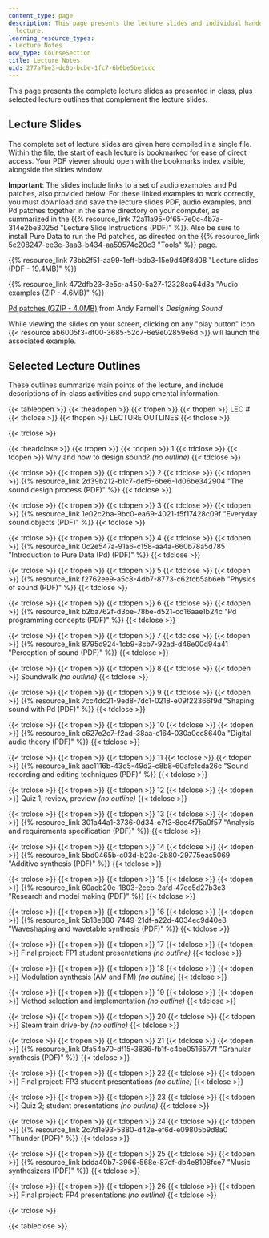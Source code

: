 ```yaml
---
content_type: page
description: This page presents the lecture slides and individual handouts for each
  lecture.
learning_resource_types:
- Lecture Notes
ocw_type: CourseSection
title: Lecture Notes
uid: 277a7be3-dc0b-bcbe-1fc7-6b0be5be1cdc
---
```


This page presents the complete lecture slides as presented in class, plus selected lecture outlines that complement the lecture slides.

Lecture Slides
--------------

The complete set of lecture slides are given here compiled in a single file. Within the file, the start of each lecture is bookmarked for ease of direct access. Your PDF viewer should open with the bookmarks index visible, alongside the slides window. 

**Important**: The slides include links to a set of audio examples and Pd patches, also provided below. For these linked examples to work correctly, you must download and save the lecture slides PDF, audio examples, and Pd patches together in the same directory on your computer, as summarized in the {{% resource_link 72a11a95-0f65-7e0c-4b7a-314e2be3025d "Lecture Slide Instructions (PDF)" %}}. Also be sure to install Pure Data to run the Pd patches, as directed on the {{% resource_link 5c208247-ee3e-3aa3-b434-aa59574c20c3 "Tools" %}} page.

{{% resource_link 73bb2f51-aa99-1eff-bdb3-15e9d49f8d08 "Lecture slides (PDF - 19.4MB)" %}}

{{% resource_link 472dfb23-3e5c-a450-5a27-12328ca64d3a "Audio examples (ZIP - 4.6MB)" %}}

[Pd patches (GZIP - 4.0MB)](https://mitpress.mit.edu/sites/default/files/titles/content/ds_pd_examples.tar.gz) from Andy Farnell's _Designing Sound_

While viewing the slides on your screen, clicking on any "play button" icon {{< resource ab6005f3-df00-3685-52c7-6e9e02859e6d >}} will launch the associated example.

Selected Lecture Outlines
-------------------------

These outlines summarize main points of the lecture, and include descriptions of in-class activities and supplemental information.

{{< tableopen >}}
{{< theadopen >}}
{{< tropen >}}
{{< thopen >}}
LEC #
{{< thclose >}}
{{< thopen >}}
LECTURE OUTLINES
{{< thclose >}}

{{< trclose >}}

{{< theadclose >}}
{{< tropen >}}
{{< tdopen >}}
1
{{< tdclose >}}
{{< tdopen >}}
Why and how to design sound? _(no outline)_
{{< tdclose >}}

{{< trclose >}}
{{< tropen >}}
{{< tdopen >}}
2
{{< tdclose >}}
{{< tdopen >}}
{{% resource_link 2d39b212-b1c7-def5-6be6-1d06be342904 "The sound design process (PDF)" %}}
{{< tdclose >}}

{{< trclose >}}
{{< tropen >}}
{{< tdopen >}}
3
{{< tdclose >}}
{{< tdopen >}}
{{% resource_link 1e02c2ba-9bc0-ea69-4021-f5f17428c09f "Everyday sound objects (PDF)" %}}
{{< tdclose >}}

{{< trclose >}}
{{< tropen >}}
{{< tdopen >}}
4
{{< tdclose >}}
{{< tdopen >}}
{{% resource_link 0c2e547a-91a6-c158-aa4a-660b78a5d785 "Introduction to Pure Data (Pd) (PDF)" %}}
{{< tdclose >}}

{{< trclose >}}
{{< tropen >}}
{{< tdopen >}}
5
{{< tdclose >}}
{{< tdopen >}}
{{% resource_link f2762ee9-a5c8-4db7-8773-c62fcb5ab6eb "Physics of sound (PDF)" %}}
{{< tdclose >}}

{{< trclose >}}
{{< tropen >}}
{{< tdopen >}}
6
{{< tdclose >}}
{{< tdopen >}}
{{% resource_link b2ba762f-d3be-78be-d521-cd16aae1b24c "Pd programming concepts (PDF)" %}}
{{< tdclose >}}

{{< trclose >}}
{{< tropen >}}
{{< tdopen >}}
7
{{< tdclose >}}
{{< tdopen >}}
{{% resource_link 8795d924-1cb9-8cb7-92ad-d46e00d94a41 "Perception of sound (PDF)" %}}
{{< tdclose >}}

{{< trclose >}}
{{< tropen >}}
{{< tdopen >}}
8
{{< tdclose >}}
{{< tdopen >}}
Soundwalk _(no outline)_
{{< tdclose >}}

{{< trclose >}}
{{< tropen >}}
{{< tdopen >}}
9
{{< tdclose >}}
{{< tdopen >}}
{{% resource_link 7cc4dc21-9ed8-7dc1-0218-e09f22366f9d "Shaping sound with Pd (PDF)" %}}
{{< tdclose >}}

{{< trclose >}}
{{< tropen >}}
{{< tdopen >}}
10
{{< tdclose >}}
{{< tdopen >}}
{{% resource_link c627e2c7-f2ad-38aa-c164-030a0cc8640a "Digital audio theory (PDF)" %}}
{{< tdclose >}}

{{< trclose >}}
{{< tropen >}}
{{< tdopen >}}
11
{{< tdclose >}}
{{< tdopen >}}
{{% resource_link aac1116b-43d5-49d2-c8b8-60afc1cda26c "Sound recording and editing techniques (PDF)" %}}
{{< tdclose >}}

{{< trclose >}}
{{< tropen >}}
{{< tdopen >}}
12
{{< tdclose >}}
{{< tdopen >}}
Quiz 1; review, preview _(no outline)_
{{< tdclose >}}

{{< trclose >}}
{{< tropen >}}
{{< tdopen >}}
13
{{< tdclose >}}
{{< tdopen >}}
{{% resource_link 301a44a1-3736-0d34-e7f3-8ce4f75a0f57 "Analysis and requirements specification (PDF)" %}}
{{< tdclose >}}

{{< trclose >}}
{{< tropen >}}
{{< tdopen >}}
14
{{< tdclose >}}
{{< tdopen >}}
{{% resource_link 5bd0465b-c03d-b23c-2b80-29775eac5069 "Additive synthesis (PDF)" %}}
{{< tdclose >}}

{{< trclose >}}
{{< tropen >}}
{{< tdopen >}}
15
{{< tdclose >}}
{{< tdopen >}}
{{% resource_link 60aeb20e-1803-2ceb-2afd-47ec5d27b3c3 "Research and model making (PDF)" %}}
{{< tdclose >}}

{{< trclose >}}
{{< tropen >}}
{{< tdopen >}}
16
{{< tdclose >}}
{{< tdopen >}}
{{% resource_link 5b13e880-7449-21df-a22d-4034ec9d40e8 "Waveshaping and wavetable synthesis (PDF)" %}}
{{< tdclose >}}

{{< trclose >}}
{{< tropen >}}
{{< tdopen >}}
17
{{< tdclose >}}
{{< tdopen >}}
Final project: FP1 student presentations _(no outline)_
{{< tdclose >}}

{{< trclose >}}
{{< tropen >}}
{{< tdopen >}}
18
{{< tdclose >}}
{{< tdopen >}}
Modulation synthesis (AM and FM) _(no outline)_
{{< tdclose >}}

{{< trclose >}}
{{< tropen >}}
{{< tdopen >}}
19
{{< tdclose >}}
{{< tdopen >}}
Method selection and implementation _(no outline)_
{{< tdclose >}}

{{< trclose >}}
{{< tropen >}}
{{< tdopen >}}
20
{{< tdclose >}}
{{< tdopen >}}
Steam train drive-by _(no outline)_
{{< tdclose >}}

{{< trclose >}}
{{< tropen >}}
{{< tdopen >}}
21
{{< tdclose >}}
{{< tdopen >}}
{{% resource_link 0fa54e70-df15-3836-fb1f-c4be0516577f "Granular synthesis (PDF)" %}}
{{< tdclose >}}

{{< trclose >}}
{{< tropen >}}
{{< tdopen >}}
22
{{< tdclose >}}
{{< tdopen >}}
Final project: FP3 student presentations _(no outline)_
{{< tdclose >}}

{{< trclose >}}
{{< tropen >}}
{{< tdopen >}}
23
{{< tdclose >}}
{{< tdopen >}}
Quiz 2; student presentations _(no outline)_
{{< tdclose >}}

{{< trclose >}}
{{< tropen >}}
{{< tdopen >}}
24
{{< tdclose >}}
{{< tdopen >}}
{{% resource_link 2c7d1e93-5880-d42e-ef6d-e09805b9d8a0 "Thunder (PDF)" %}}
{{< tdclose >}}

{{< trclose >}}
{{< tropen >}}
{{< tdopen >}}
25
{{< tdclose >}}
{{< tdopen >}}
{{% resource_link bdda40b7-3966-568e-87df-db4e8108fce7 "Music synthesizers (PDF)" %}}
{{< tdclose >}}

{{< trclose >}}
{{< tropen >}}
{{< tdopen >}}
26
{{< tdclose >}}
{{< tdopen >}}
Final project: FP4 presentations _(no outline)_
{{< tdclose >}}

{{< trclose >}}

{{< tableclose >}}